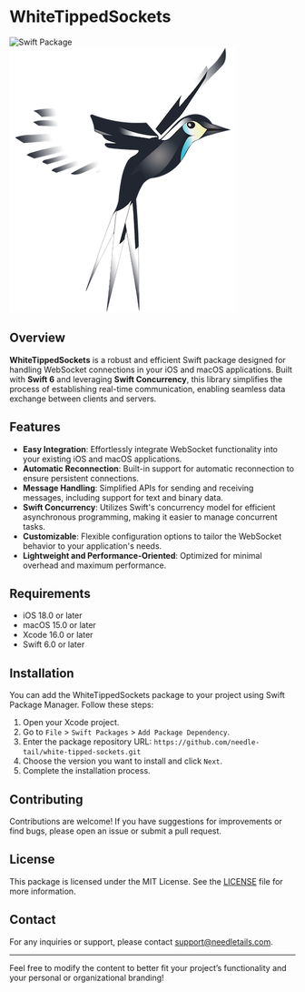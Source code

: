 # WhiteTippedSockets

![Swift Package](https://img.shields.io/badge/Swift-6.0-orange.svg)
![WhiteTippedSockets](WhiteTippedSockets.png)

## Overview

**WhiteTippedSockets** is a robust and efficient Swift package designed for handling WebSocket connections in your iOS and macOS applications. Built with **Swift 6** and leveraging **Swift Concurrency**, this library simplifies the process of establishing real-time communication, enabling seamless data exchange between clients and servers.

## Features

- **Easy Integration**: Effortlessly integrate WebSocket functionality into your existing iOS and macOS applications.
- **Automatic Reconnection**: Built-in support for automatic reconnection to ensure persistent connections.
- **Message Handling**: Simplified APIs for sending and receiving messages, including support for text and binary data.
- **Swift Concurrency**: Utilizes Swift's concurrency model for efficient asynchronous programming, making it easier to manage concurrent tasks.
- **Customizable**: Flexible configuration options to tailor the WebSocket behavior to your application's needs.
- **Lightweight and Performance-Oriented**: Optimized for minimal overhead and maximum performance.

## Requirements

- iOS 18.0 or later
- macOS 15.0 or later
- Xcode 16.0 or later
- Swift 6.0 or later

## Installation

You can add the WhiteTippedSockets package to your project using Swift Package Manager. Follow these steps:

1. Open your Xcode project.
2. Go to `File` > `Swift Packages` > `Add Package Dependency`.
3. Enter the package repository URL: `https://github.com/needle-tail/white-tipped-sockets.git`
4. Choose the version you want to install and click `Next`.
5. Complete the installation process.

## Contributing

Contributions are welcome! If you have suggestions for improvements or find bugs, please open an issue or submit a pull request.

## License

This package is licensed under the MIT License. See the [LICENSE](./LICENSE.md) file for more information.

## Contact

For any inquiries or support, please contact [support@needletails.com](mailto:support@needletails.com).

---

Feel free to modify the content to better fit your project’s functionality and your personal or organizational branding!
